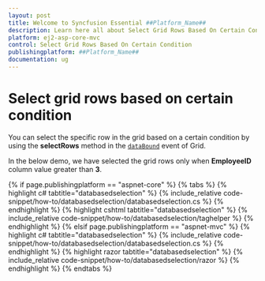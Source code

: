 ```yaml
---
layout: post
title: Welcome to Syncfusion Essential ##Platform_Name##
description: Learn here all about Select Grid Rows Based On Certain Condition of Syncfusion Essential ##Platform_Name## widgets based on HTML5 and jQuery.
platform: ej2-asp-core-mvc
control: Select Grid Rows Based On Certain Condition
publishingplatform: ##Platform_Name##
documentation: ug
---
```



# Select grid rows based on certain condition

You can select the specific row in the grid based on a certain condition by using the **selectRows** method in the [`dataBound`](https://help.syncfusion.com/cr/aspnetcore-js2/Syncfusion.EJ2.Grids.Grid.html#Syncfusion_EJ2_Grids_Grid_DataBound) event of Grid.

In the below demo, we have selected the grid rows only when **EmployeeID** column value greater than **3**.

{% if page.publishingplatform == "aspnet-core" %}
{% tabs %}
{% highlight c# tabtitle="databasedselection" %}
{% include_relative code-snippet/how-to/databasedselection/databasedselection.cs %}
{% endhighlight %}
{% highlight cshtml tabtitle="databasedselection" %}
{% include_relative code-snippet/how-to/databasedselection/taghelper %}
{% endhighlight %}
{% elsif page.publishingplatform == "aspnet-mvc" %}
{% highlight c# tabtitle="databasedselection" %}
{% include_relative code-snippet/how-to/databasedselection/databasedselection.cs %}
{% endhighlight %}
{% highlight razor tabtitle="databasedselection" %}
{% include_relative code-snippet/how-to/databasedselection/razor %}
{% endhighlight %}
{% endtabs %}


